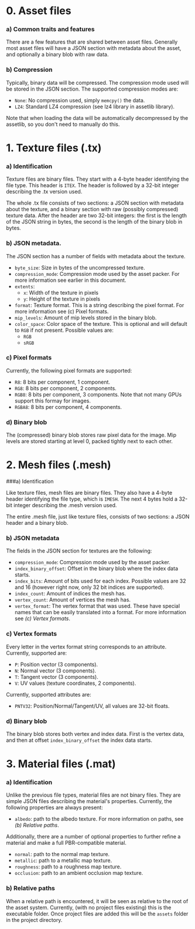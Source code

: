 # 0. Asset files

### a) Common traits and features

There are a few features that are shared between asset files. Generally most asset files will have a JSON section with metadata about the asset,
and optionally a binary blob with raw data.

### b) Compression

Typically, binary data will be compressed. The compression mode used will be stored in the JSON section.
The supported compression modes are:

- `None`: No compression used, simply `memcpy()` the data.
- `LZ4`: Standard LZ4 compression (see lz4 library in assetlib library).

Note that when loading the data will be automatically decompressed by the assetlib, so you don't need to manually do this.

# 1. Texture files (.tx)

### a) Identification

Texture files are binary files. They start with a 4-byte header identifying the file type. This header is `ITEX`.
The header is followed by a 32-bit integer describing the .tx version used.

The whole .tx file consists of two sections: a JSON section with metadata about the texture, and a binary section with raw (possibly compressed) texture data.
After the header are two 32-bit integers: the first is the length of the JSON string in bytes, the second is the length of the binary blob in bytes.

### b) JSON metadata.

The JSON section has a number of fields with metadata about the texture.

- `byte_size`: Size in bytes of the uncompressed texture. 
- `compression_mode`: Compression mode used by the asset packer. For more information see earlier in this document.
- `extents`:
    - `x`: Width of the texture in pixels
    - `y`: Height of the texture in pixels
- `format`: Texture format. This is a string describing the pixel format. For more information see (c) Pixel formats.
- `mip_levels`: Amount of mip levels stored in the binary blob.
- `color_space`: Color space of the texture. This is optional and will default to `RGB` if not present. Possible values are:
  - `RGB`
  - `sRGB`

### c) Pixel formats

Currently, the following pixel formats are supported:
	
- `R8`: 8 bits per component, 1 component.
- `RG8`: 8 bits per component, 2 components.
- `RGB8`: 8 bits per component, 3 components. Note that not many GPUs support this formay for images.
- `RGBA8`: 8 bits per component, 4 components.

### d) Binary blob

The (compressed) binary blob stores raw pixel data for the image. Mip levels are stored starting at level 0, packed tightly next to each other.

 # 2. Mesh files (.mesh)		 

###a) Identification

Like texture files, mesh files are binary files. They also have a 4-byte header identifying the file type, which is `IMESH`.
The next 4 bytes hold a 32-bit integer describing the .mesh version used.

The entire .mesh file, just like texture files, consists of two sections: a JSON header and a binary blob.

### b) JSON metadata

The fields in the JSON section for textures are the following:

- `compression_mode`: Compression mode used by the asset packer.
- `index_binary_offset`: Offset in the binary blob where the index data starts.
- `index_bits`: Amount of bits used for each index. Possible values are 32 and 16 (however right now, only 32 bit indices are supported).
- `index_count`: Amount of indices the mesh has.
- `vertex_count`: Amount of vertices the mesh has.
- `vertex_format`: The vertex format that was used. These have special names that can be easily translated into a format. For more information see *(c) Vertex formats*.

### c) Vertex formats
	
Every letter in the vertex format string corresponds to an attribute. Currently, supported are:

- `P`: Position vector (3 components).
- `N`: Normal vector (3 components).
- `T`: Tangent vector (3 components).
- `V`: UV values (texture coordinates, 2 components).

Currently, supported attributes are:

- `PNTV32`: Position/Normal/Tangent/UV, all values are 32-bit floats.

### d) Binary blob

The binary blob stores both vertex and index data. First is the vertex data, and then at offset `index_binary_offset` the index data starts.

 # 3. Material files (.mat)		 

### a) Identification

Unlike the previous file types, material files are not binary files. They are simple JSON files describing the material's properties.
Currently, the following properties are always present:

- `albedo`: path to the albedo texture. For more information on paths, see *(b) Relative paths*.

Additionally, there are a number of optional properties to further refine a material and make a full PBR-compatible material.

- `normal`: path to the normal map texture.
- `metallic`: path to a metallic map texture.
- `roughness`: path to a roughness map texture.
- `occlusion`: path to an ambient occlusion map texture.

### b) Relative paths

When a relative path is encountered, it will be seen as relative to the root of the asset system. Currently, (with no project files existing) this is
the executable folder. Once project files are added this will be the `assets` folder in the project directory.